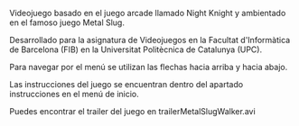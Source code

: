 Videojuego basado en el juego arcade llamado Night Knight y ambientado en el famoso juego Metal Slug.

Desarrollado para la asignatura de Videojuegos en la Facultat d'Informàtica de Barcelona (FIB) en la Universitat Politècnica de Catalunya (UPC).

Para navegar por el menú se utilizan las flechas hacia arriba y hacia abajo.

Las instrucciones del juego se encuentran dentro del apartado instrucciones en el menú de inicio.

Puedes encontrar el trailer del juego en trailerMetalSlugWalker.avi
